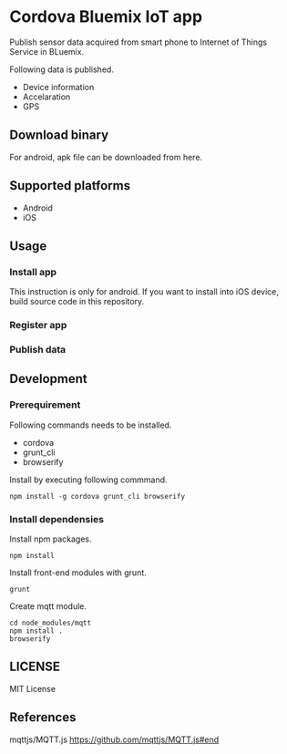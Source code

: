 # Cordova Bluemix IoT app

Publish sensor data acquired from smart phone to Internet of Things Service in BLuemix.

Following data is published.

* Device information
* Accelaration
* GPS

## Download binary

For android, apk file can be downloaded from here.


## Supported platforms

* Android
* iOS


## Usage

### Install app

This instruction is only for android.
If you want to install into iOS device, build source code in this repository.

### Register app


### Publish data




## Development

### Prerequirement

Following commands needs to be installed.

* cordova
* grunt_cli
* browserify

Install by executing following commmand.

```
npm install -g cordova grunt_cli browserify
```

### Install dependensies

Install npm packages.

```
npm install
```

Install front-end modules with grunt.

```
grunt
```

Create mqtt module.

```
cd node_modules/mqtt
npm install .
browserify
```


## LICENSE

MIT License


## References

mqttjs/MQTT.js
https://github.com/mqttjs/MQTT.js#end
